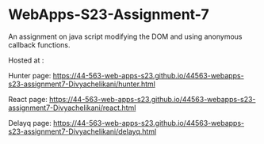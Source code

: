 # WebApps-S23-Assignment-7
An assignment on java script modifying the DOM and using anonymous callback functions.

Hosted at :

Hunter page: https://44-563-web-apps-s23.github.io/44563-webapps-s23-assignment7-Divyachelikani/hunter.html

React page: https://44-563-web-apps-s23.github.io/44563-webapps-s23-assignment7-Divyachelikani/react.html

Delayq page: https://44-563-web-apps-s23.github.io/44563-webapps-s23-assignment7-Divyachelikani/delayq.html